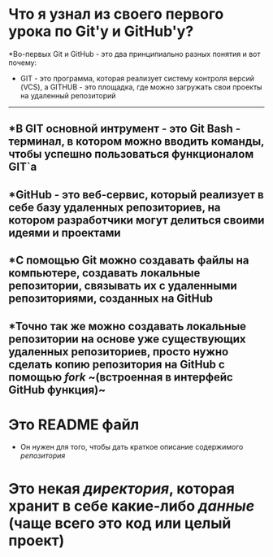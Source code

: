# Что я узнал из своего первого урока по Git'у и GitHub'у?
*Во-первых Git и GitHub - это два принципиально разных понятия и вот почему:  
- GIT - это программа, которая реализует систему контроля версий (VCS), 
а GITHUB - это площадка, где можно загружать свои проекты на удаленный репозиторий
---  
*В GIT основной интрумент - это **Git Bash** - терминал, в котором можно вводить команды, чтобы успешно пользоваться функционалом GIT`а  
---
*GitHub - это веб-сервис, который реализует в себе базу удаленных репозиториев, на котором разработчики могут делиться своими идеями и проектами  
---
*С помощью Git можно создавать файлы на компьютере, создавать локальные репозитории, связывать их с удаленными репозиториями, созданных на GitHub  
---
*Точно так же можно создавать локальные репозитории на основе уже существующих удаленных репозиториев, просто нужно сделать копию репозитория на GitHub
с помощью  *fork* ~(встроенная в интерфейс GitHub функция)~
---
# Это README файл
- Он нужен для того, чтобы дать краткое описание содержимого *репозитория*
# Это некая _директория_, которая хранит в себе какие-либо _данные_ (чаще всего это код или целый проект)